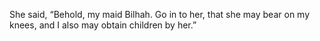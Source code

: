 She said, “Behold, my maid Bilhah. Go in to her, that she may bear on my knees, and I also may obtain children by her.”